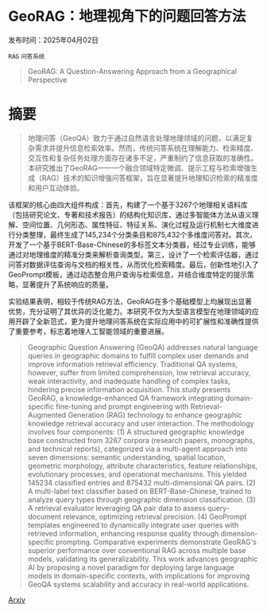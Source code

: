 # GeoRAG：地理视角下的问题回答方法

发布时间：2025年04月02日

`RAG` `问答系统`

> GeoRAG: A Question-Answering Approach from a Geographical Perspective

# 摘要

> 地理问答（GeoQA）致力于通过自然语言处理地理领域的问题，以满足复杂需求并提升信息检索效率。然而，传统问答系统在理解能力、检索精度、交互性和复杂任务处理方面存在诸多不足，严重制约了信息获取的准确性。本研究推出了GeoRAG——一个融合领域特定微调、提示工程与检索增强生成（RAG）技术的知识增强问答框架，旨在显著提升地理知识检索的精准度和用户互动体验。

该框架的核心由四大组件构成：首先，构建了一个基于3267个地理相关语料库（包括研究论文、专著和技术报告）的结构化知识库，通过多智能体方法从语义理解、空间位置、几何形态、属性特征、特征关系、演化过程及运行机制七大维度进行分类整理，最终生成了145,234个分类条目和875,432个多维度问答对。其次，开发了一个基于BERT-Base-Chinese的多标签文本分类器，经过专业训练，能够通过对地理维度的精准分类来解析查询类型。第三，设计了一个检索评估器，通过问答对数据评估查询与文档的相关性，从而优化检索精度。最后，创新性地引入了GeoPrompt模板，通过动态整合用户查询与检索信息，并结合维度特定的提示策略，显著提升了系统响应的质量。

实验结果表明，相较于传统RAG方法，GeoRAG在多个基础模型上均展现出显著优势，充分证明了其优异的泛化能力。本研究不仅为大型语言模型在地理领域的应用开辟了全新范式，更为提升地理问答系统在实际应用中的可扩展性和准确性提供了重要参考，标志着地理人工智能领域的重要进展。

> Geographic Question Answering (GeoQA) addresses natural language queries in geographic domains to fulfill complex user demands and improve information retrieval efficiency. Traditional QA systems, however, suffer from limited comprehension, low retrieval accuracy, weak interactivity, and inadequate handling of complex tasks, hindering precise information acquisition. This study presents GeoRAG, a knowledge-enhanced QA framework integrating domain-specific fine-tuning and prompt engineering with Retrieval-Augmented Generation (RAG) technology to enhance geographic knowledge retrieval accuracy and user interaction. The methodology involves four components: (1) A structured geographic knowledge base constructed from 3267 corpora (research papers, monographs, and technical reports), categorized via a multi-agent approach into seven dimensions: semantic understanding, spatial location, geometric morphology, attribute characteristics, feature relationships, evolutionary processes, and operational mechanisms. This yielded 145234 classified entries and 875432 multi-dimensional QA pairs. (2) A multi-label text classifier based on BERT-Base-Chinese, trained to analyze query types through geographic dimension classification. (3) A retrieval evaluator leveraging QA pair data to assess query-document relevance, optimizing retrieval precision. (4) GeoPrompt templates engineered to dynamically integrate user queries with retrieved information, enhancing response quality through dimension-specific prompting. Comparative experiments demonstrate GeoRAG's superior performance over conventional RAG across multiple base models, validating its generalizability. This work advances geographic AI by proposing a novel paradigm for deploying large language models in domain-specific contexts, with implications for improving GeoQA systems scalability and accuracy in real-world applications.

[Arxiv](https://arxiv.org/abs/2504.01458)